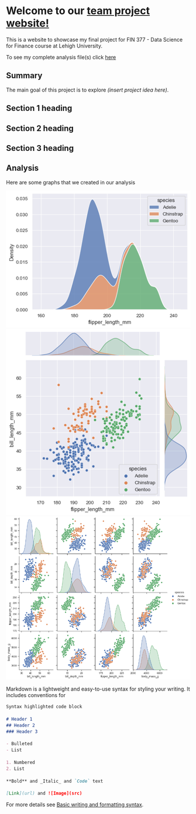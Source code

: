 # Welcome to our [team project website!](https://julioveracruz.github.io/testwebsite/)

This is a website to showcase my final project for FIN 377 - Data Science for Finance course at Lehigh University.

To see my complete analysis file(s) click [here](https://github.com/julioveracruz/testwebsite/blob/main/notebooks/example.ipynb)

## Summary

The main goal of this project is to explore *(insert project idea here)*. 

## Section 1 heading

## Section 2 heading

## Section 3 heading

## Analysis

Here are some graphs that we created in our analysis

![](pics/plot1.png)
![](pics/plot2.png)
![](pics/plot3.png)


Markdown is a lightweight and easy-to-use syntax for styling your writing. It includes conventions for

```markdown
Syntax highlighted code block

# Header 1
## Header 2
### Header 3

- Bulleted
- List

1. Numbered
2. List

**Bold** and _Italic_ and `Code` text

[Link](url) and ![Image](src)
```

For more details see [Basic writing and formatting syntax](https://docs.github.com/en/github/writing-on-github/getting-started-with-writing-and-formatting-on-github/basic-writing-and-formatting-syntax).
